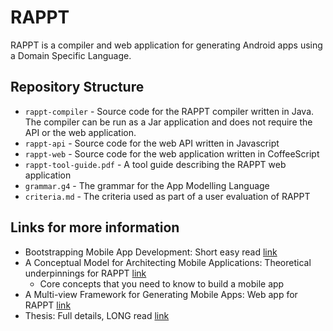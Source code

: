 # RAPPT

RAPPT is a compiler and web application for generating Android apps using a Domain Specific Language.

## Repository Structure

* `rappt-compiler` - Source code for the RAPPT compiler written in Java. The compiler can be run as a Jar application and does not require the API or the web application.
* `rappt-api` - Source code for the web API written in Javascript
* `rappt-web` - Source code for the web application written in CoffeeScript
* `rappt-tool-guide.pdf` - A tool guide describing the RAPPT web application
* `grammar.g4` - The grammar for the App Modelling Language
* `criteria.md` - The criteria used as part of a user evaluation of RAPPT

## Links for more information

* Bootstrapping Mobile App Development: Short easy read [link](https://ts.data61.csiro.au/publications/nicta_full_text/8555.pdf)
* A Conceptual Model for Architecting Mobile Applications: Theoretical underpinnings for RAPPT [link](https://www.researchgate.net/publication/277017883_A_Conceptual_Model_for_Architecting_Mobile_Applications)
  - Core concepts that you need to know to build a mobile app
* A Multi-view Framework for Generating Mobile Apps: Web app for RAPPT [link](https://www.researchgate.net/publication/283716524_A_Multi-view_Framework_for_Generating_Mobile_Apps)
* Thesis: Full details, LONG read [link](https://researchbank.swinburne.edu.au/items/458ce762-3ba9-441c-a389-933640d828fb/1/)
